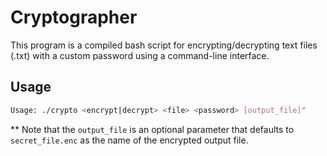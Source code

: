 # Cryptographer

This program is a compiled bash script for encrypting/decrypting text files (.txt) with a custom password using a command-line interface.

## Usage

```bash
Usage: ./crypto <encrypt|decrypt> <file> <password> [output_file]"
```

\*\* Note that the `output_file` is an optional parameter that defaults to `secret_file.enc` as the name of the encrypted output file.
